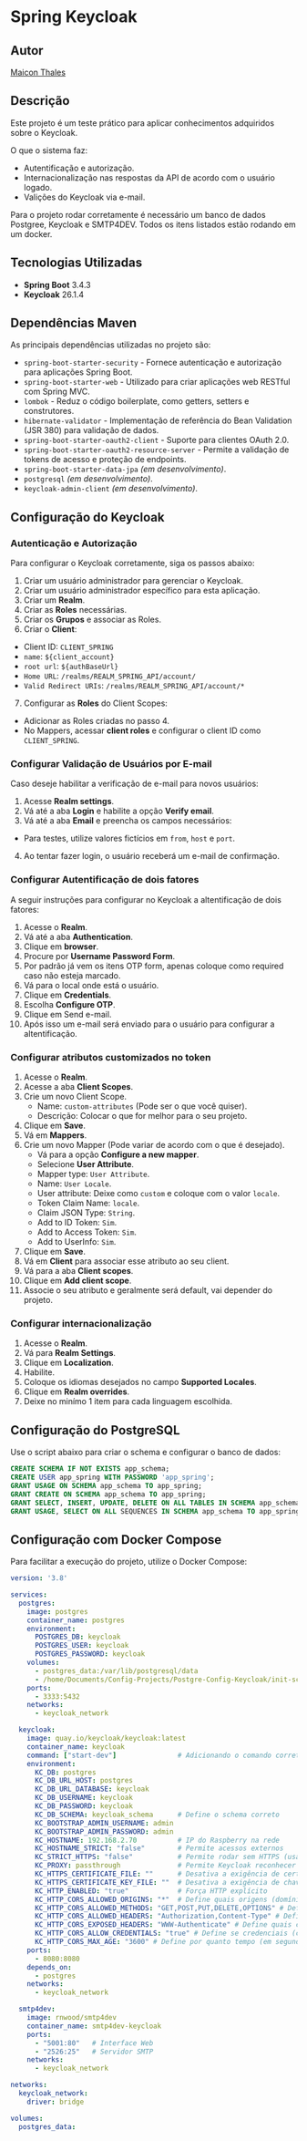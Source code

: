 # Spring Keycloak

## Autor

[Maicon Thales](https://www.linkedin.com/in/maicon-thales-555996110/)

## Descrição

Este projeto é um teste prático para aplicar conhecimentos adquiridos sobre o Keycloak.

O que o sistema faz:
- Autentificação e autorização.
- Internacionalização nas respostas da API de acordo com o usuário logado.
- Valições do Keycloak via e-mail.

Para o projeto rodar corretamente é necessário um banco de dados Postgree, Keycloak e SMTP4DEV.
Todos os itens listados estão rodando em um docker.

## Tecnologias Utilizadas

- **Spring Boot** 3.4.3
- **Keycloak** 26.1.4

## Dependências Maven

As principais dependências utilizadas no projeto são:

- `spring-boot-starter-security` - Fornece autenticação e autorização para aplicações Spring Boot.
- `spring-boot-starter-web` - Utilizado para criar aplicações web RESTful com Spring MVC.
- `lombok` - Reduz o código boilerplate, como getters, setters e construtores.
- `hibernate-validator` - Implementação de referência do Bean Validation (JSR 380) para validação de dados.
- `spring-boot-starter-oauth2-client` - Suporte para clientes OAuth 2.0.
- `spring-boot-starter-oauth2-resource-server` - Permite a validação de tokens de acesso e proteção de endpoints.
- `spring-boot-starter-data-jpa` *(em desenvolvimento)*.
- `postgresql` *(em desenvolvimento)*.
- `keycloak-admin-client` *(em desenvolvimento)*.

## Configuração do Keycloak

### Autenticação e Autorização

Para configurar o Keycloak corretamente, siga os passos abaixo:

1. Criar um usuário administrador para gerenciar o Keycloak.
2. Criar um usuário administrador específico para esta aplicação.
3. Criar um **Realm**.
4. Criar as **Roles** necessárias.
5. Criar os **Grupos** e associar as Roles.
6. Criar o **Client**:
  - Client ID: `CLIENT_SPRING`
  - `name`: `${client_account}`
  - `root url`: `${authBaseUrl}`
  - `Home URL`: `/realms/REALM_SPRING_API/account/`
  - `Valid Redirect URIs`: `/realms/REALM_SPRING_API/account/*`
7. Configurar as **Roles** do Client Scopes:
  - Adicionar as Roles criadas no passo 4.
  - No Mappers, acessar **client roles** e configurar o client ID como `CLIENT_SPRING`.

### Configurar Validação de Usuários por E-mail

Caso deseje habilitar a verificação de e-mail para novos usuários:

1. Acesse **Realm settings**.
2. Vá até a aba **Login** e habilite a opção **Verify email**.
3. Vá até a aba **Email** e preencha os campos necessários:
  - Para testes, utilize valores fictícios em `from`, `host` e `port`.
4. Ao tentar fazer login, o usuário receberá um e-mail de confirmação.

### Configurar Autentificação de dois fatores

A seguir instruções para configurar no Keycloak a altentificação de dois fatores:

1. Acesse o **Realm**.
2. Vá até a aba **Authentication**.
3. Clique em **browser**.
4. Procure por **Username Password Form**.
5. Por padrão já vem os itens OTP form, apenas coloque como required caso não esteja marcado.
6. Vá para o local onde está o usuário.
7. Clique em **Credentials**.
8. Escolha **Configure OTP**.
9. Clique em Send e-mail.
10. Após isso um e-mail será enviado para o usuário para configurar a altentificação.

### Configurar atributos customizados no token
1. Acesse o **Realm**.
2. Acesse a aba **Client Scopes**.
3. Crie um novo Client Scope.
    - Name: `custom-attributes` (Pode ser o que você quiser).
    - Descrição: Colocar o que for melhor para o seu projeto.
4. Clique em **Save**.
5. Vá em **Mappers**.
6. Crie um novo Mapper (Pode variar de acordo com o que é desejado).
    - Vá para a opção **Configure a new mapper**.
    - Selecione **User Attribute**.
    - Mapper type: `User Attribute`.
    - Name: `User Locale`.
    - User attribute: Deixe como `custom` e coloque com o valor `locale`.
    - Token Claim Name: `locale`.
    - Claim JSON Type: `String`.
    - Add to ID Token: `Sim`.
    - Add to Access Token: `Sim`.
    - Add to UserInfo: `Sim`.
7. Clique em **Save**.
8. Vá em **Client** para associar esse atributo ao seu client.
9. Vá para a aba **Client scopes**.
10. Clique em **Add client scope**.
11. Associe o seu atributo e geralmente será default, vai depender do projeto.

### Configurar internacionalização

1. Acesse o **Realm**.
2. Vá para **Realm Settings**.
3. Clique em **Localization**.
4. Habilite.
5. Coloque os idiomas desejados no campo **Supported Locales**.
6. Clique em **Realm overrides**.
7. Deixe no minímo 1 item para cada linguagem escolhida.

## Configuração do PostgreSQL

Use o script abaixo para criar o schema e configurar o banco de dados:

```sql
CREATE SCHEMA IF NOT EXISTS app_schema;
CREATE USER app_spring WITH PASSWORD 'app_spring';
GRANT USAGE ON SCHEMA app_schema TO app_spring;
GRANT CREATE ON SCHEMA app_schema TO app_spring;
GRANT SELECT, INSERT, UPDATE, DELETE ON ALL TABLES IN SCHEMA app_schema TO app_spring;
GRANT USAGE, SELECT ON ALL SEQUENCES IN SCHEMA app_schema TO app_spring;
```

## Configuração com Docker Compose

Para facilitar a execução do projeto, utilize o Docker Compose:

```yaml
version: '3.8'

services:
  postgres:
    image: postgres
    container_name: postgres
    environment:
      POSTGRES_DB: keycloak
      POSTGRES_USER: keycloak
      POSTGRES_PASSWORD: keycloak
    volumes:
      - postgres_data:/var/lib/postgresql/data
      - /home/Documents/Config-Projects/Postgre-Config-Keycloak/init-schema.sql:/docker-entrypoint-initdb.d/init-schema.sql
    ports:
      - 3333:5432
    networks:
      - keycloak_network

  keycloak:
    image: quay.io/keycloak/keycloak:latest
    container_name: keycloak
    command: ["start-dev"]               # Adicionando o comando correto para iniciar o servidor
    environment:
      KC_DB: postgres
      KC_DB_URL_HOST: postgres
      KC_DB_URL_DATABASE: keycloak
      KC_DB_USERNAME: keycloak
      KC_DB_PASSWORD: keycloak
      KC_DB_SCHEMA: keycloak_schema      # Define o schema correto
      KC_BOOTSTRAP_ADMIN_USERNAME: admin
      KC_BOOTSTRAP_ADMIN_PASSWORD: admin
      KC_HOSTNAME: 192.168.2.70          # IP do Raspberry na rede
      KC_HOSTNAME_STRICT: "false"        # Permite acessos externos
      KC_STRICT_HTTPS: "false"           # Permite rodar sem HTTPS (usar apenas em desenvolvimento!)
      KC_PROXY: passthrough              # Permite Keycloak reconhecer conexões HTTP como seguras
      KC_HTTPS_CERTIFICATE_FILE: ""      # Desativa a exigência de certificado
      KC_HTTPS_CERTIFICATE_KEY_FILE: ""  # Desativa a exigência de chave SSL
      KC_HTTP_ENABLED: "true"            # Força HTTP explícito
      KC_HTTP_CORS_ALLOWED_ORIGINS: "*"  # Define quais origens (domínios ou URLs) têm permissão para acessar o Keycloak. (usar apenas em desenvolvimento!)
      KC_HTTP_CORS_ALLOWED_METHODS: "GET,POST,PUT,DELETE,OPTIONS" # Define quais métodos HTTP são permitidos nas requisições CORS.
      KC_HTTP_CORS_ALLOWED_HEADERS: "Authorization,Content-Type" # Define quais cabeçalhos HTTP podem ser usados nas requisições CORS.
      KC_HTTP_CORS_EXPOSED_HEADERS: "WWW-Authenticate" # Define quais cabeçalhos HTTP podem ser expostos ao cliente (navegador) nas respostas do Keycloak.
      KC_HTTP_CORS_ALLOW_CREDENTIALS: "true" # Define se credenciais (como cookies, tokens ou certificados) podem ser incluídas nas requisições CORS.
      KC_HTTP_CORS_MAX_AGE: "3600" # Define por quanto tempo (em segundos) o navegador pode cachear as informações de CORS.
    ports:
      - 8080:8080
    depends_on:
      - postgres
    networks:
      - keycloak_network

  smtp4dev:
    image: rnwood/smtp4dev
    container_name: smtp4dev-keycloak
    ports:
      - "5001:80"   # Interface Web
      - "2526:25"   # Servidor SMTP
    networks:
      - keycloak_network

networks:
  keycloak_network:
    driver: bridge

volumes:
  postgres_data:
```